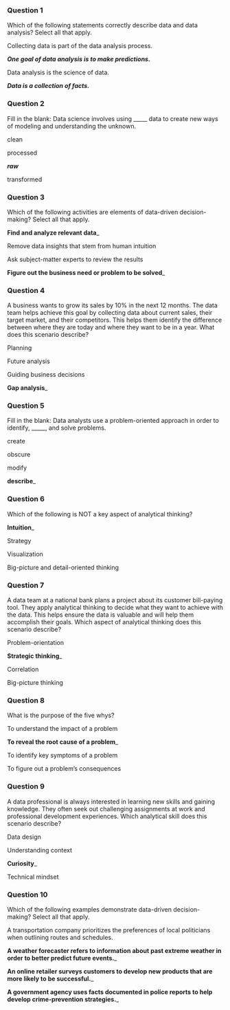 ### **Question 1**

Which of the following statements correctly describe data and data analysis? Select all that apply.

Collecting data is part of the data analysis process.

_**One goal of data analysis is to make predictions.**_

Data analysis is the science of data.

_**Data is a collection of facts.**_


### **Question 2**
Fill in the blank: Data science involves using _____ data to create new ways of modeling and understanding the unknown.

clean

processed

_**raw**_

transformed

### **Question 3**
Which of the following activities are elements of data-driven decision-making? Select all that apply.

**Find and analyze relevant data**_

Remove data insights that stem from human intuition

Ask subject-matter experts to review the results

**Figure out the business need or problem to be solved**_

### **Question 4**
A business wants to grow its sales by 10% in the next 12 months. The data team helps achieve this goal by collecting data about current sales, their target market, and their competitors. This helps them identify the difference between where they are today and where they want to be in a year. What does this scenario describe?

Planning

Future analysis

Guiding business decisions

**Gap analysis**_

### Question 5
Fill in the blank: Data analysts use a problem-oriented approach in order to identify, _____, and solve problems. 

create

obscure

modify

**describe**_

### Question 6
Which of the following is NOT a key aspect of analytical thinking? 

**Intuition**_

Strategy

Visualization

Big-picture and detail-oriented thinking

### Question 7
A data team at a national bank plans a project about its customer bill-paying tool. They apply analytical thinking to decide what they want to achieve with the data. This helps ensure the data is valuable and will help them accomplish their goals. Which aspect of analytical thinking does this scenario describe?

Problem-orientation

**Strategic thinking**_

Correlation

Big-picture thinking

### Question 8
What is the purpose of the five whys?

To understand the impact of a problem

**To reveal the root cause of a problem**_

To identify key symptoms of a problem

To figure out a problem’s consequences

### Question 9
A data professional is always interested in learning new skills and gaining knowledge. They often seek out challenging assignments at work and professional development experiences. Which analytical skill does this scenario describe?

Data design

Understanding context

**Curiosity**_

Technical mindset

### Question 10
Which of the following examples demonstrate data-driven decision-making? Select all that apply.

A transportation company prioritizes the preferences of local politicians when outlining routes and schedules.

**A weather forecaster refers to information about past extreme weather in order to better predict future events.**_

**An online retailer surveys customers to develop new products that are more likely to be successful.**_

**A government agency uses facts documented in police reports to help develop crime-prevention strategies.**_
